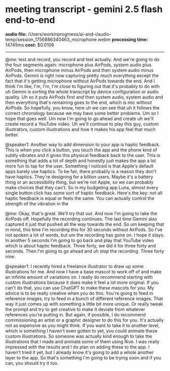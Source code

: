 # meeting transcript - gemini 2.5 flash end-to-end

**audio file:** /Users/workinprogmess/ai-and-i/audio-temp/session_1756886340463_microphone.webm
**processing time:** 14745ms
**cost:** $0.0106

---

@me: test and record, you record and test actually. And we're going to do the four segments again: microphone plus AirPods, system audio plus AirPods, then microphone minus AirPods and then system audio minus AirPods. Gemini is right now capturing pretty much everything except the fact that it's getting microphone without AirPods towards the end. And I think I'm like, I'm, I'm, I'm close to figuring out that it's probably to do with uh Gemini is sorting the whole transcript by device configuration or audio quality. Uh so it puts AirPods first and then system audio, system audio and then everything that's remaining goes to the end, which is mic without AirPods. So hopefully, you know, here uh we can see that uh it follows the correct chronology because we may have some better problems. Um so I hope that goes well. Um now I'm going to go ahead and create uh we'll create record a YouTube video. Uh we'll continue to play this guy, custom illustrators, custom illustrations and how it makes his app feel that much better.

@speaker1: Another way to add dimension to your app is haptic feedback. This is when you click a button, you touch the app and the phone kind of subtly vibrates and it gives this physical feedback back to the user. This is something that adds a lot of depth and honestly just makes the app a lot more fun to tap for the user. Something I noticed is that Apple's default apps barely use haptics. To be fair, there probably is a reason they don't have haptics. They're designing for a billion users. Maybe it's a battery thing or an accessibility thing, but we're not Apple, so we can probably make choices that they can't. So in my budgeting app Luna, almost every single button click has some sort of haptic feedback. Here's the key: not all haptic feedback is equal or feels the same. You can actually control the strength of the vibration in the

@me: Okay, that's great. We'll try that out. And now I'm going to take the AirPods off.  Hopefully the recording continues. The last time Gemini also captured it just that pushed all the way towards the end. So um keeping that in mind, this time I'm recording this for 30 seconds without AirPods. So I've not spoken a lot of words, but um the recording has gone on. I hope it stays. In another 5 seconds I'm going to go back and play that YouTube video which is about haptic feedback.  Three forty, we did it for three forty and seconds. Then I'm going to go ahead and uh stop the recording. Three forty nine.

@speaker1:  I recently hired a freelance illustrator to draw up some illustrations for me. And now I have a base mascot to work off of and make an infinite amount of variations on. I really do recommend starting with custom illustrations because it does make it feel a lot more original. If you can't do that, you can use ChatGPT to make these mascots for you. My advice is to be really creative when you do this. You're going to feed in reference images, try to feed in a bunch of different reference images. That way it just comes up with something a little bit more unique. Or really tweak the prompt and try to get creative to make it deviate from whatever references you're putting in. But again, if possible, I do recommend commissioning an artist or a graphic designer to do this for you. It's actually not as expensive as you might think. If you want to take it to another level, which is something I haven't even gotten to yet, you could animate these custom illustrations. So someone was actually kind enough to take the illustrations that I made and animate some of them using Rive. I was really impressed with the results and I do plan on adding these to the app. I haven't tried it yet, but I already know it's going to add a whole another layer to the app. So that's something I'm going to be trying soon and if you can, you should try it too.
